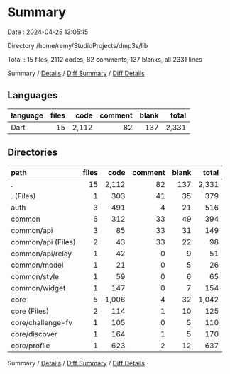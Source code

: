 # Summary

Date : 2024-04-25 13:05:15

Directory /home/remy/StudioProjects/dmp3s/lib

Total : 15 files,  2112 codes, 82 comments, 137 blanks, all 2331 lines

Summary / [Details](details.md) / [Diff Summary](diff.md) / [Diff Details](diff-details.md)

## Languages
| language | files | code | comment | blank | total |
| :--- | ---: | ---: | ---: | ---: | ---: |
| Dart | 15 | 2,112 | 82 | 137 | 2,331 |

## Directories
| path | files | code | comment | blank | total |
| :--- | ---: | ---: | ---: | ---: | ---: |
| . | 15 | 2,112 | 82 | 137 | 2,331 |
| . (Files) | 1 | 303 | 41 | 35 | 379 |
| auth | 3 | 491 | 4 | 21 | 516 |
| common | 6 | 312 | 33 | 49 | 394 |
| common/api | 3 | 85 | 33 | 31 | 149 |
| common/api (Files) | 2 | 43 | 33 | 22 | 98 |
| common/api/relay | 1 | 42 | 0 | 9 | 51 |
| common/model | 1 | 21 | 0 | 5 | 26 |
| common/style | 1 | 59 | 0 | 6 | 65 |
| common/widget | 1 | 147 | 0 | 7 | 154 |
| core | 5 | 1,006 | 4 | 32 | 1,042 |
| core (Files) | 2 | 114 | 1 | 10 | 125 |
| core/challenge-fv | 1 | 105 | 0 | 5 | 110 |
| core/discover | 1 | 164 | 1 | 5 | 170 |
| core/profile | 1 | 623 | 2 | 12 | 637 |

Summary / [Details](details.md) / [Diff Summary](diff.md) / [Diff Details](diff-details.md)